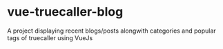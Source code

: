 # vue-truecaller-blog
A project displaying recent blogs/posts alongwith categories and popular tags of truecaller using VueJs
